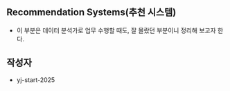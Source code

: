 ## Recommendation Systems(추천 시스템)
- 이 부분은 데이터 분석가로 업무 수행할 때도, 잘 몰랐던 부분이니 정리해 보고자 한다.


## 작성자
- yj-start-2025
